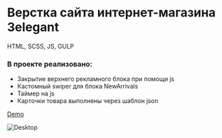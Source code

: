 # Верстка сайта интернет-магазина 3elegant

HTML, SCSS, JS, GULP

### В проекте реализовано:
- Закрытие верхнего рекламного блока при помощи js
- Кастомный swiper для блока NewArrivals
- Таймер на js
- Карточки товара выполнены через шаблон json

[Demo](https://bonafidesjo.github.io/elegant-store/)


![Desktop](https://github.com/user-attachments/assets/502ba10f-0f45-4080-9c9f-eebd7dd4349c)
